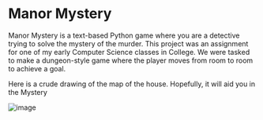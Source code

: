# Manor Mystery
Manor Mystery is a text-based Python game where you are a detective trying to solve the mystery of the murder. This project was an assignment for one of my early Computer Science classes in College. We were tasked to make a dungeon-style game where the player moves from room to room to achieve a goal. 

Here is a crude drawing of the map of the house. Hopefully, it will aid you in the Mystery

![image](https://github.com/TacoWarrior24/ManorMystery/assets/70040254/bf7b0bd7-d774-48c8-9265-3e47a4f7e18d)

